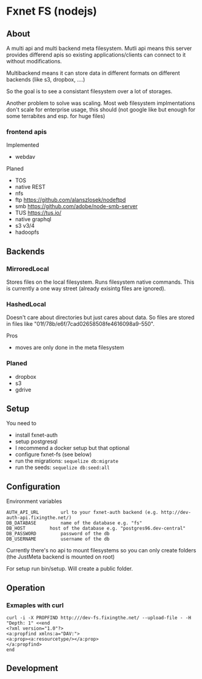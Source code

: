 # Fxnet FS (nodejs)
## About
A multi api and multi backend meta filesystem. Mutli api means this server
provides differend apis so existing applications/clients can connect to it
without modifications.

Multibackend means it can store data in different formats on different
backends (like s3, dropbox, ....)

So the goal is to see a consistant filesystem over a lot of storages.

Another problem to solve was scaling. Most web filesystem implmentations
don't scale for enterprise usage, this should (not google like but enough
for some terrabites and esp. for huge files)

### frontend apis
Implemented
 * webdav

Planed
 * TOS
 * native REST
 * nfs
 * ftp https://github.com/alanszlosek/nodeftpd
 * smb https://github.com/adobe/node-smb-server
 * TUS https://tus.io/
 * native graphql
 * s3 v3/4
 * hadoopfs

## Backends
### MirroredLocal
Stores files on the local filesystem. Runs filesystem native commands.
This is currently a one way street (already exisintg files are ignored).
### HashedLocal
Doesn't care about directories but just cares about data. So files are stored
in files like "01f/78b/e6f/7cad02658508fe4616098a9-550".

Pros
 * moves are only done in the meta filesystem

### Planed
 * dropbox
 * s3
 * gdrive

## Setup

You need to
 * install fxnet-auth
 * setup postgresql
 * I recommend a docker setup but that optional
 * configure fxnet-fs (see below)
 * run the migrations: ```sequelize db:migrate```
 * run the seeds:  ```sequelize db:seed:all```


## Configuration

Environment variables
```
AUTH_API_URL 		url to your fxnet-auth backend (e.g. http://dev-auth-api.fixingthe.net/)
DB_DATABASE 		name of the database e.g. "fs"
DB_HOST 		host of the database e.g. "postgres96.dev-central"
DB_PASSWORD 		password of the db
DB_USERNAME 		username of the db
```

Currently there's no api to mount filesystems so you can only create folders
(the  JustMeta backend is mounted on root)

For setup run bin/setup. Will create a public folder.

## Operation
### Exmaples with curl
```
curl -i -X PROPFIND http:///dev-fs.fixingthe.net/ --upload-file - -H "Depth: 1" <<end
<?xml version="1.0"?>
<a:propfind xmlns:a="DAV:">
<a:prop><a:resourcetype/></a:prop>
</a:propfind>
end
```
## Development
